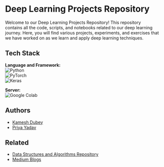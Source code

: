 # Deep Learning Projects Repository

Welcome to our Deep Learning Projects Repository! This repository contains all the code, scripts, and notebooks related to our deep learning journey. Here, you will find various projects, experiments, and exercises that we have worked on as we learn and apply deep learning techniques.

## Tech Stack

**Language and Framework:**  
![Python](https://img.shields.io/badge/Python-white?style=for-the-badge&logo=python)  
![PyTorch](https://img.shields.io/badge/PyTorch-white?style=for-the-badge&logo=pytorch)  
![Keras](https://img.shields.io/badge/Keras-white?style=for-the-badge&logo=keras&labelColor=darkred)

**Server:**  
![Google Colab](https://img.shields.io/badge/Google%20Colab-white?style=for-the-badge&logo=googlecolab)

## Authors

- [Kamesh Dubey](https://www.github.com/kameshcodes)
- [Priya Yadav](https://www.github.com/priyayadavcodes)

## Related

- [Data Structures and Algorithms Repository](https://github.com/kameshcodes/Data-Structures-and-Algorithms)
- [Medium Blogs](https://kameshdubey.medium.com/)



